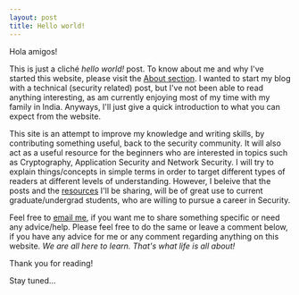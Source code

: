 ```yaml
---
layout: post
title: Hello world!
---
```


Hola amigos!

This is just a cliché *hello world!* post. To know about me and why I've started this website, please visit the [About section](http://www.rahilarora.com/about/). I wanted to start my blog with a technical (security related) post, but I've not been able to read anything interesting, as am currently enjoying most of my time with my family in India. Anyways, I'll just give a quick introduction to what you can expect from the website.

This site is an attempt to improve my knowledge and writing skills, by contributing something useful, back to the security community. It will also act as a useful resource for the beginners who are interested in topics such as Cryptography, Application Security and Network Security. I will try to explain things/concepts in simple terms in order to target different types of readers at different levels of understanding. However, I beleive that the posts and the [resources](http://www.rahilarora.com/useful_resources/) I'll be sharing, will be of great use to current graduate/undergrad students, who are willing to pursue a career in Security.

Feel free to [email me](mailto:contact@rahilarora.com), if you want me to share something specific or need any advice/help. Please feel free to do the same or leave a comment below, if you have any advice for me or any comment regarding anything on this website. *We are all here to learn. That's what life is all about!*

Thank you for reading!

Stay tuned...
